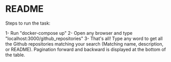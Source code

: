 # README

Steps to run the task:

1- Run "docker-compose up"
2- Open any browser and type "localhost:3000/github_repositories"
3- That's all! Type any word to get all the Github repositories matching your search (Matching name, description, or README).
Pagination forward and backward is displayed at the bottom of the table.







